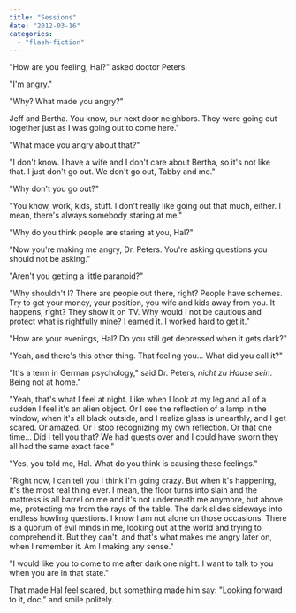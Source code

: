 ```yaml
---
title: "Sessions"
date: "2012-03-16"
categories: 
  - "flash-fiction"
---
```


"How are you feeling, Hal?" asked doctor Peters.

"I'm angry."

"Why? What made you angry?"

Jeff and Bertha. You know, our next door neighbors. They were going out together just as I was going out to come here."

"What made you angry about that?"

"I don't know. I have a wife and I don't care about Bertha, so it's not like that. I just don't go out. We don't go out, Tabby and me."

"Why don't you go out?"

"You know, work, kids, stuff. I don't really like going out that much, either. I mean, there's always somebody staring at me."

"Why do you think people are staring at you, Hal?"

"Now you're making me angry, Dr. Peters. You're asking questions you should not be asking."

"Aren't you getting a little paranoid?"

"Why shouldn't I? There are people out there, right? People have schemes. Try to get your money, your position, you wife and kids away from you. It happens, right? They show it on TV. Why would I not be cautious and protect what is rightfully mine? I earned it. I worked hard to get it."

"How are your evenings, Hal? Do you still get depressed when it gets dark?"

"Yeah, and there's this other thing. That feeling you... What did you call it?"

"It's a term in German psychology," said Dr. Peters, _nicht zu Hause sein_. Being not at home."

"Yeah, that's what I feel at night. Like when I look at my leg and all of a sudden I feel it's an alien object. Or I see the reflection of a lamp in the window, when it's all black outside, and I realize glass is unearthly, and I get scared. Or amazed. Or I stop recognizing my own reflection. Or that one time... Did I tell you that? We had guests over and I could have sworn they all had the same exact face."

"Yes, you told me, Hal. What do you think is causing these feelings."

"Right now, I can tell you I think I'm going crazy. But when it's happening, it's the most real thing ever. I mean, the floor turns into slain and the mattress is all barrel on me and it's not underneath me anymore, but above me, protecting me from the rays of the table. The dark slides sideways into endless howling questions. I know I am not alone on those occasions. There is a quorum of evil minds in me, looking out at the world and trying to comprehend it. But they can't, and that's what makes me angry later on, when I remember it. Am I making any sense."

"I would like you to come to me after dark one night. I want to talk to you when you are in that state."

That made Hal feel scared, but something made him say: "Looking forward to it, doc," and smile politely.
